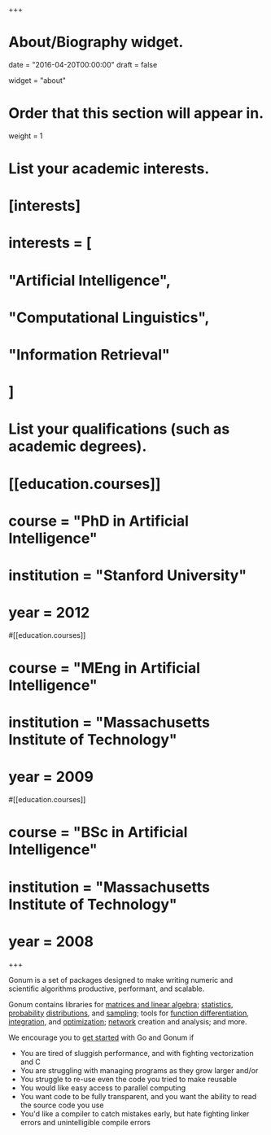 +++
# About/Biography widget.

date = "2016-04-20T00:00:00"
draft = false

widget = "about"

# Order that this section will appear in.
weight = 1

# List your academic interests.
# [interests]
#  interests = [
#    "Artificial Intelligence",
#    "Computational Linguistics",
#    "Information Retrieval"
#  ]

# List your qualifications (such as academic degrees).
# [[education.courses]]
#  course = "PhD in Artificial Intelligence"
#  institution = "Stanford University"
#  year = 2012

#[[education.courses]]
#  course = "MEng in Artificial Intelligence"
#  institution = "Massachusetts Institute of Technology"
#  year = 2009

#[[education.courses]]
#  course = "BSc in Artificial Intelligence"
#  institution = "Massachusetts Institute of Technology"
#  year = 2008
 
+++

Gonum is a set of packages designed to make writing numeric and scientific
algorithms productive, performant, and scalable.

Gonum contains libraries for [matrices and linear algebra](https://godoc.org/gonum.org/v1/gonum/mat);
[statistics](https://godoc.org/gonum.org/v1/gonum/stat), 
[probability](https://godoc.org/gonum.org/v1/gonum/stat/distuv) 
[distributions](https://godoc.org/gonum.org/v1/gonum/stat/distmv), 
and [sampling](https://godoc.org/gonum.org/v1/gonum/stat/sampleuv); tools for
[function differentiation](https://godoc.org/gonum.org/v1/gonum/diff/fd), 
[integration](https://godoc.org/gonum.org/v1/gonum/integrate/quad),
and [optimization](https://godoc.org/gonum.org/v1/gonum/optimize);
[network](https://godoc.org/gonum.org/v1/gonum/graph) creation and analysis; and more.

We encourage you to [get started](http://gonum.org/post/introtogonum/) with Go and Gonum if

* You are tired of sluggish performance, and with fighting vectorization and C
* You are struggling with managing programs as they grow larger and/or
* You struggle to re-use even the code you tried to make reusable
* You would like easy access to parallel computing
* You want code to be fully transparent, and you want the ability to read the source code you use
* You'd like a compiler to catch mistakes early, but hate fighting linker errors and unintelligible compile errors
